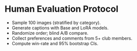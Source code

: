 # Human Evaluation Protocol

- Sample 100 images (stratified by category).
- Generate captions with Base and LoRA models.
- Randomize order; blind A/B compare.
- Collect preferences and comments from 5+ club members.
- Compute win-rate and 95% bootstrap CIs.
